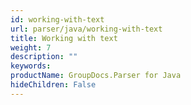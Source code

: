 ```yaml
---
id: working-with-text
url: parser/java/working-with-text
title: Working with text
weight: 7
description: ""
keywords: 
productName: GroupDocs.Parser for Java
hideChildren: False
---
```

